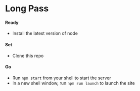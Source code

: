 # Long Pass #

#### Ready ####
- Install the latest version of node

#### Set ####
- Clone this repo

#### Go ####
- Run `npm start` from your shell to start the server
- In a new shell window, run `npm run launch` to launch the site
